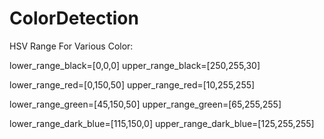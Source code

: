 # ColorDetection
HSV Range For Various Color:

lower_range_black=[0,0,0]
upper_range_black=[250,255,30]

lower_range_red=[0,150,50]
upper_range_red=[10,255,255]

lower_range_green=[45,150,50]
upper_range_green=[65,255,255]

lower_range_dark_blue=[115,150,0]
upper_range_dark_blue=[125,255,255]

